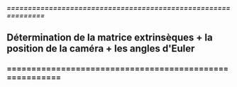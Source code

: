 ##### ==============================================================
## Détermination de la matrice extrinsèques + la position de la caméra + les angles d'Euler
### ========================================================
### 
